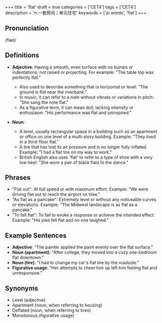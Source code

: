 +++
title = 'flat'
draft = true
categories = ['CET4']
tags = ['CET4']
description = 'n.一套房间；单元住宅'
keywords = ['ai words', 'flat']
+++

## Pronunciation
/flæt/

## Definitions
- **Adjective**: Having a smooth, even surface with no bumps or indentations; not raised or projecting. For example: "The table top was perfectly flat."
  - Also used to describe something that is horizontal or level: "The ground is flat near the riverbank."
  - In music, it can refer to a note without vibrato or variations in pitch: "She sang the note flat."
  - As a figurative term, it can mean dull, lacking intensity or enthusiasm: "His performance was flat and uninspired."
  
- **Noun**: 
  - A level, usually rectangular space in a building such as an apartment or office on one level of a multi-story building. Example: "They lived in a third-floor flat."
  - A tire that has lost its air pressure and is no longer fully inflated. Example: "I had a flat tire on my way to work."
  - British English also uses 'flat' to refer to a type of shoe with a very low heel: "She wore a pair of black flats to the dance."

## Phrases
- "Flat out": At full speed or with maximum effort. Example: "We were driving flat out to reach the airport on time."
- "As flat as a pancake": Extremely level or without any noticeable curves or elevations. Example: "The Midwest landscape is as flat as a pancake."
- "To fall flat": To fail to evoke a response or achieve the intended effect. Example: "His joke fell flat and no one laughed."

## Example Sentences
- **Adjective**: "The painter applied the paint evenly over the flat surface."
- **Noun (apartment)**: "After college, they moved into a cozy one-bedroom flat downtown."
- **Noun (tire)**: "I had to change my car's flat tire by the roadside."
- **Figurative usage**: "Her attempts to cheer him up left him feeling flat and unresponsive."

## Synonyms
- Level (adjective)
- Apartment (noun, when referring to housing)
- Deflated (noun, when referring to tires)
- Monotonous (figurative usage)
